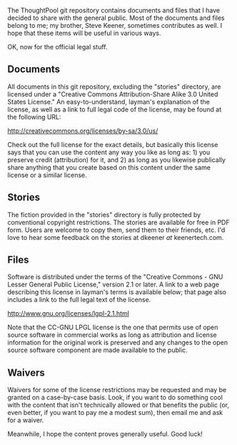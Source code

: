 The ThoughtPool git repository contains documents and files that I have
decided to share with the general public. Most of the documents and files
belong to me; my brother, Steve Keener, sometimes contributes as well. I
hope that these items will be useful in various ways.

OK, now for the official legal stuff.

Documents
---------

All documents in this git repository, excluding the "stories" directory,
are licensed under a "Creative Commons Attribution-Share Alike 3.0 United
States License." An easy-to-understand, layman's explanation of the license, as
well as a link to full legal code of the license, may be found at the
following URL:

   http://creativecommons.org/licenses/by-sa/3.0/us/

Check out the full license for the exact details, but basically this license
says that you can use the content any way you like as long as: 1) you preserve
credit (attribution) for it, and 2) as long as you likewise publically share
anything that you create based on this content under the same license or a
similar license.

Stories
-------

The fiction provided in the "stories" directory is fully protected by conventional
copyright restrictions. The stories are available for free in PDF form. Users are
welcome to copy them, send them to their friends, etc. I'd love to hear some
feedback on the stories at dkeener _at_ keenertech.com.

Files
-----

Software is distributed under the terms of the "Creative Commons - GNU Lesser
General Public License," version 2.1 or later. A link to a web page describing
this license in layman's terms is available below; that page also includes a
link to the full legal text of the license.

   http://www.gnu.org/licenses/lgpl-2.1.html

Note that the CC-GNU LPGL license is the one that permits use of open source
software in commercial works as long as attribution and license information for
the original work is preserved and any changes to the open source software
component are made available to the public.

Waivers
-------

Waivers for some of the license restrictions may be requested and may be
granted on a case-by-case basis. Look, if you want to do something cool with
the content that isn't technically allowed or that benefits the public (or,
even better, if you want to pay me a modest sum), then email me and ask for
a waiver.

Meanwhile, I hope the content proves generally useful. Good luck!

